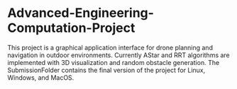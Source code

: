 # Advanced-Engineering-Computation-Project
This project is a graphical application interface for drone planning and navigation in outdoor environments. Currently AStar and RRT algorithms are implemented with 3D visualization and random obstacle generation. The SubmissionFolder contains the final version of the project for Linux, Windows, and MacOS.
